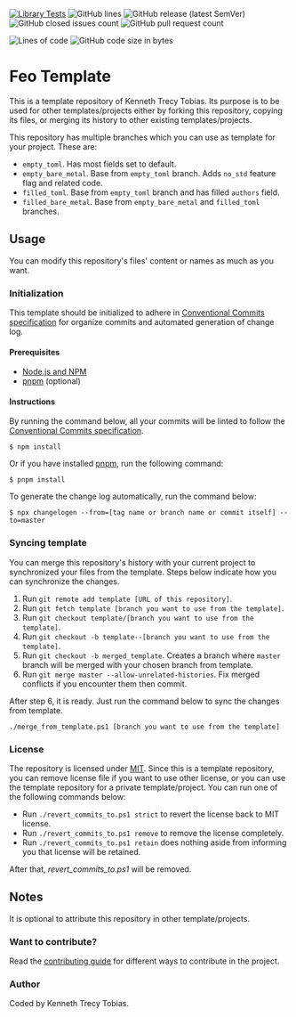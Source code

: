 [![Library Tests](https://img.shields.io/github/actions/workflow/status/KennethTrecy/feo_template/library.yml?style=for-the-badge)](https://github.com/KennethTrecy/feo_template/actions/workflows/library.yml)
![GitHub lines](https://img.shields.io/github/license/KennethTrecy/feo_template?style=for-the-badge)
![GitHub release (latest SemVer)](https://img.shields.io/github/v/release/KennethTrecy/feo_template?style=for-the-badge&display_name=tag&sort=semver)
![GitHub closed issues count](https://img.shields.io/github/issues-closed/KennethTrecy/feo_template?style=for-the-badge)
![GitHub pull request count](https://img.shields.io/github/issues-pr-closed/KennethTrecy/feo_template?style=for-the-badge)
<!-- ![Commits since latest version](https://img.shields.io/github/commits-since/KennethTrecy/feo_template/latest?style=for-the-badge) -->
![Lines of code](https://img.shields.io/tokei/lines/github/KennethTrecy/feo_template?style=for-the-badge)
![GitHub code size in bytes](https://img.shields.io/github/repo-size/KennethTrecy/feo_template?style=for-the-badge)

# Feo Template
This is a template repository of Kenneth Trecy Tobias. Its purpose is to be used for other
templates/projects either by forking this repository, copying its files, or merging its history to
other existing templates/projects.

This repository has multiple branches which you can use as template for your project. These are:
- `empty_toml`. Has most fields set to default.
- `empty_bare_metal`. Base from `empty_toml` branch. Adds `no_std` feature flag and related code.
- `filled_toml`. Base from `empty_toml` branch and has filled `authors` field.
- `filled_bare_metal`. Base from `empty_bare_metal` and `filled_toml` branches.

<!--
The `origin` section may be used to indicate where the project (that is using this template) came
from or based from.

## Origin
Some parts of the repository was based from [`empty_bare_metal`] branch of [Feo Template].

-->

## Usage
You can modify this repository's files' content or names as much as you want.

### Initialization
This template should be initialized to adhere in [Conventional Commits specification] for organize
commits and automated generation of change log.

#### Prerequisites
- [Node.js and NPM]
- [pnpm] (optional)

#### Instructions
By running the command below, all your commits will be linted to follow the [Conventional Commits
specification].
```
$ npm install
```

Or if you have installed [pnpm], run the following command:
```
$ pnpm install
```

To generate the change log automatically, run the command below:
```
$ npx changelogen --from=[tag name or branch name or commit itself] --to=master
```

### Syncing template
You can merge this repository's history with your current project to synchronized your files from the
template. Steps below indicate how you can synchronize the changes.
1. Run `git remote add template [URL of this repository]`.
2. Run `git fetch template [branch you want to use from the template]`.
3. Run `git checkout template/[branch you want to use from the template]`.
4. Run `git checkout -b template--[branch you want to use from the template]`.
5. Run `git checkout -b merged_template`. Creates a branch where `master` branch will be merged with
   your chosen branch from template.
6. Run `git merge master --allow-unrelated-histories`. Fix merged conflicts if you encounter them
   then commit.

After step 6, it is ready. Just run the command below to sync the changes from template.
```
./merge_from_template.ps1 [branch you want to use from the template]
```

### License
The repository is licensed under [MIT]. Since this is a template repository, you can remove license
file if you want to use other license, or you can use the template repository for a private
template/project. You can run one of the following commands below:
- Run `./revert_commits_to.ps1 strict` to revert the license back to MIT license.
- Run `./revert_commits_to.ps1 remove` to remove the license completely.
- Run `./revert_commits_to.ps1 retain` does nothing aside from informing you that license will be
  retained.

After that, *revert_commits_to.ps1* will be removed.

## Notes
It is optional to attribute this repository in other template/projects.

### Want to contribute?
Read the [contributing guide] for different ways to contribute in the project.

### Author
Coded by Kenneth Trecy Tobias.

<!--

[`empty_bare_metal`]: https://github.com/KennethTrecy/feo_template/tree/empty_bare_metal
[Feo Template]: https://github.com/KennethTrecy/feo_template

-->

[MIT]: https://github.com/KennethTrecy/feo_template/blob/master/LICENSE
[Node.js and NPM]: https://nodejs.org/en/
[pnpm]: https://pnpm.io/installation
[Conventional Commits specification]: https://www.conventionalcommits.org/en/v1.0.0/
[contributing guide]: ./CONTRIBUTING.md
